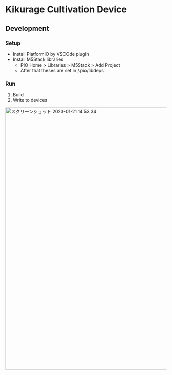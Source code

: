 Kikurage Cultivation Device  
===

## Development

### Setup

- Install PlatformIO by VSCOde plugin
- Install M5Stack libraries
  - PIO Home > Libraries > M5Stack > Add Project
  - After that theses are set in /.pio/libdeps

### Run

1. Build
2. Write to devices

<img width="820" alt="スクリーンショット 2023-01-21 14 53 34" src="https://user-images.githubusercontent.com/33107697/213896397-924c891c-9b28-45fa-b22b-d903cad799bd.png">